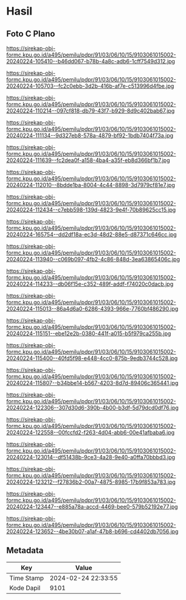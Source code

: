 # Hasil

## Foto C Plano

https://sirekap-obj-formc.kpu.go.id/a495/pemilu/pdpr/91/03/06/10/15/9103061015002-20240224-105410--b46dd067-b78b-4a8c-adb6-1cff7549d312.jpg

https://sirekap-obj-formc.kpu.go.id/a495/pemilu/pdpr/91/03/06/10/15/9103061015002-20240224-105703--fc2c0ebb-3d2b-416b-af7e-c513996d4fbe.jpg

https://sirekap-obj-formc.kpu.go.id/a495/pemilu/pdpr/91/03/06/10/15/9103061015002-20240224-110214--097cf818-db79-43f7-b929-8d9c402bab67.jpg

https://sirekap-obj-formc.kpu.go.id/a495/pemilu/pdpr/91/03/06/10/15/9103061015002-20240224-111134--9d327eb8-578a-4879-bf92-1bdb7404f73a.jpg

https://sirekap-obj-formc.kpu.go.id/a495/pemilu/pdpr/91/03/06/10/15/9103061015002-20240224-111639--fc2dea0f-a158-4ba4-a35f-eb8d366bf1b7.jpg

https://sirekap-obj-formc.kpu.go.id/a495/pemilu/pdpr/91/03/06/10/15/9103061015002-20240224-112010--8bdde1ba-8004-4c44-8898-3d7979cf81e7.jpg

https://sirekap-obj-formc.kpu.go.id/a495/pemilu/pdpr/91/03/06/10/15/9103061015002-20240224-112434--c7ebb598-139d-4823-9e4f-70b89625cc15.jpg

https://sirekap-obj-formc.kpu.go.id/a495/pemilu/pdpr/91/03/06/10/15/9103061015002-20240224-165754--dd2df18a-ec3d-48d2-88e5-d87371c646cc.jpg

https://sirekap-obj-formc.kpu.go.id/a495/pemilu/pdpr/91/03/06/10/15/9103061015002-20240224-113940--c069b097-4fb2-4c86-848d-3ea63865406c.jpg

https://sirekap-obj-formc.kpu.go.id/a495/pemilu/pdpr/91/03/06/10/15/9103061015002-20240224-114233--db06f15e-c352-489f-addf-f74020c0dacb.jpg

https://sirekap-obj-formc.kpu.go.id/a495/pemilu/pdpr/91/03/06/10/15/9103061015002-20240224-115013--86a4d6a0-6286-4393-966e-7760bf486290.jpg

https://sirekap-obj-formc.kpu.go.id/a495/pemilu/pdpr/91/03/06/10/15/9103061015002-20240224-115151--ebe12e2b-0380-441f-a015-b5f979ca255b.jpg

https://sirekap-obj-formc.kpu.go.id/a495/pemilu/pdpr/91/03/06/10/15/9103061015002-20240224-115400--40fd5f98-e448-4cc0-875b-9edb3744c528.jpg

https://sirekap-obj-formc.kpu.go.id/a495/pemilu/pdpr/91/03/06/10/15/9103061015002-20240224-115807--b34bbe14-b567-4203-8d7d-89406c365441.jpg

https://sirekap-obj-formc.kpu.go.id/a495/pemilu/pdpr/91/03/06/10/15/9103061015002-20240224-122306--307d30d6-390b-4b00-b3df-5d79dcd0df76.jpg

https://sirekap-obj-formc.kpu.go.id/a495/pemilu/pdpr/91/03/06/10/15/9103061015002-20240224-122558--00fccfd2-f263-4d04-abb6-00e41afbaba6.jpg

https://sirekap-obj-formc.kpu.go.id/a495/pemilu/pdpr/91/03/06/10/15/9103061015002-20240224-123014--df51438b-9ce3-4a28-9e40-a0ffa70bbbd3.jpg

https://sirekap-obj-formc.kpu.go.id/a495/pemilu/pdpr/91/03/06/10/15/9103061015002-20240224-123212--f27836b2-00a7-4875-8985-17b9f853a783.jpg

https://sirekap-obj-formc.kpu.go.id/a495/pemilu/pdpr/91/03/06/10/15/9103061015002-20240224-123447--e885a78a-accd-4469-bee0-579b52192e77.jpg

https://sirekap-obj-formc.kpu.go.id/a495/pemilu/pdpr/91/03/06/10/15/9103061015002-20240224-123652--4be30b07-a1af-47b8-b696-cd4402db7056.jpg


## Metadata

| Key        | Value               |
| ---------- | ------------------- |
| Time Stamp | 2024-02-24 22:33:55 |
| Kode Dapil | 9101                |



